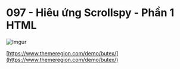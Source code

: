# 097 - Hiêu ứng Scrollspy - Phần 1 HTML

![Imgur](https://i.imgur.com/AnqN5cG.jpg)   

[https://www.themeregion.com/demo/butex/](https://www.themeregion.com/demo/butex/)